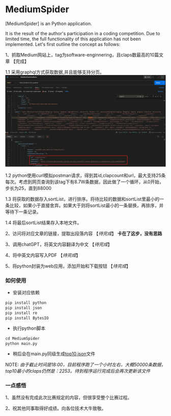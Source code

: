 # MediumSpider

[MediumSpider] is an Python application.

It is the result of the author's participation in a coding competition. Due to limited time, the full functionality of this application has not been implemented. Let's first outline the concept as follows:

1、抓取Medium网站上，tag为software-enginnering，且claps数最高的10篇文章 【完成】

1.1 采用graphql方式获取数据,并且能够支持分页。
![avatar](graphql.png)

1.2 python使用curl模拟postman请求，得到其id,clapcount和url，最大支持25条每次。考虑到网页查询到该tag下有8.7W条数据，因此做了一个循环，从0开始，步长为25，直到88000

1.3 将获取的数据存入sortList，进行排序。将待比较的数据和sortList里最小的一条比较，如果小于直接舍弃。如果大于则将sortList最小的一条替换，再排序，并等待下一条记录。

1.4 将最后sortList结果存入本地文件。

2、访问将对应文章的链接，提取出段落内容 【*待完成*】 __卡在了这步，没有思路__

3、调用chatGPT，将英文内容翻译为中文 【*待完成*】

4、将中英文内容写入PDF 【*待完成*】

5、将python封装为web应用，添加开始和下载按钮 【*待完成*】

### 如何使用

- 安装对应依赖
```
pip install python
pip install json
pip install re
pip install BytesIO
```
- 执行python脚本
```
cd MediumSpider
python main.py
```
- 稍后会在main.py同级生成[top10.json](https://github.com/cdliufei/MediumSpider/blob/main/MediumSpider/top10.json)文件
  
 NOTE: *由于截止时间是18:00，目前程序跑了一个小时左右，大概50000条数据，top10最小的claps仍然是：2253。待到程序运行完成后会再次更新该文件*

### 一点感悟

1、虽然没有完成此次比赛规定的内容，但很享受整个比赛过程。

2、祝其他同事取得好成绩。向各位技术大牛致敬。



